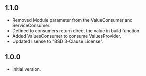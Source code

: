 ## 1.1.0

* Removed Module parameter from the ValueConsumer and ServiceConsumer.
* Defined to consumers return direct the value in build function.
* Added ValuesConsumer to consume ValuesProvider.
* Updated lisense to "BSD 3-Clause License".

## 1.0.0

* Initial version.